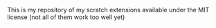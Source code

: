 This is my repository of my scratch extensions available under the MIT license (not all of them work too well yet)
